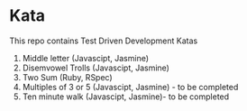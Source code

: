 # Kata

This repo contains Test Driven Development Katas

1. Middle letter (Javascipt, Jasmine)
2. Disemvowel Trolls (Javascipt, Jasmine)
3. Two Sum (Ruby, RSpec)
4. Multiples of 3 or 5 (Javascipt, Jasmine) - to be completed
5. Ten minute walk (Javascipt, Jasmine)- to be completed